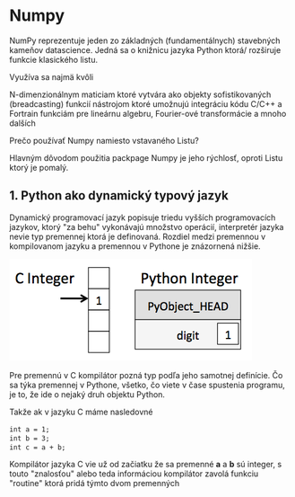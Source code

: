 # Numpy


NumPy reprezentuje jeden zo základných (fundamentálnych) stavebných kameňov datascience. Jedná sa o knižnicu jazyka Python ktorá/ rozširuje funkcie klasického listu.

Využíva sa najmä kvôli

N-dimenzionálnym maticiam ktoré vytvára ako objekty
sofistikovaných (breadcasting) funkcií
nástrojom ktoré umožnujú integráciu kódu C/C++ a Fortrain
funkciám pre lineárnu algebru, Fourier-ové transformácie a mnoho dalších


Prečo používať Numpy namiesto vstavaného Listu?

Hlavným dôvodom použitia packpage Numpy je jeho rýchlosť, oproti Listu ktorý je pomalý.




## 1. Python ako dynamický typový jazyk
Dynamický programovací jazyk popisuje triedu vyšších programovacích jazykov, ktorý "za behu" vykonávajú množstvo operácií, interpretér jazyka nevie typ premennej ktorá je definovaná. Rozdiel medzi premennou v kompilovanom jazyku a premennou v Pythone je znázornená nižšie.

![image](images/cint_vs_pyint.png)

Pre premennú v C kompilátor pozná typ podľa jeho samotnej definície. Čo sa týka premennej v Pythone, všetko, čo viete v čase spustenia programu, je to, že ide o nejaký druh objektu Python.

Takže ak v jazyku C máme nasledovné

```
int a = 1;
int b = 3;
int c = a + b;
```
Kompilátor jazyka C vie už od začiatku že sa premenné <b>a</b> a <b>b</b> sú integer, s touto "znalosťou" alebo teda informáciou kompilátor zavolá funkciu "routine" ktorá pridá týmto dvom premenných  






